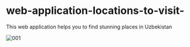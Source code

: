 # web-application-locations-to-visit-

This web application helps you to find stunning places in Uzbekistan

![001](https://user-images.githubusercontent.com/127340863/226165666-877c409d-9ecf-45d1-8102-dc88d77bae0b.jpg)
